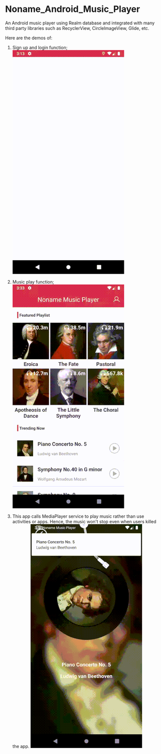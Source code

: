 # Noname_Android_Music_Player
An Android music player using Realm database and integrated with many third party libraries such as RecyclerView, CircleImageView, Glide, etc.

Here are the demos of:
1. Sign up and login function;
![](demos/demo1.gif)

2. Music play function;
![](demos/demo2.gif)

3. This app calls MediaPlayer service to play music rather than use activities or apps. Hence, the music won't stop even when users killed the app.
![](demos/demo3.gif)
